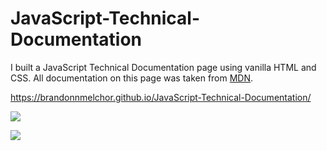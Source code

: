 # JavaScript-Technical-Documentation

I built a JavaScript Technical Documentation page using vanilla HTML and CSS. All documentation on this page was taken from [MDN](https://developer.mozilla.org/en-US/docs/Web/JavaScript/Guide).

https://brandonnmelchor.github.io/JavaScript-Technical-Documentation/

![](https://github.com/brandonnmelchor/FCC-Technical-Documentation/blob/main/screenshot%20A.png?raw=true)

![](https://github.com/brandonnmelchor/FCC-Technical-Documentation/blob/main/screenshot%20B.png?raw=true)
